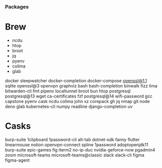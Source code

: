 ### Packages

# Brew

- ncdu
- htop
- broot
- jq
- pyenv
- colima
- glab

docker
sleepwatcher
docker-completion
docker-compose
openssl@1.1
sqlite
openssl@3
openvpn
graphviz
bash
bash-completion
binwalk
fizz
lima
bitwarden-cli
fmt
pipenv
localtunnel
broot
bun
htop
postgresql
postgresql@13
wget
ca-certificates
fzf
postgresql@14
wifi-password
gcc
capstone
pyenv
cask
ncdu
colima
john
xz
corepack
gh
jq
nmap
git
node
deno
glab
kubernetes-cli
numpy
readline
django-completion
uv

# Casks

burp-suite
1clipboard
1password-cli
alt-tab
dotnet-sdk
fanny
flutter
linearmouse
notion
openvpn-connect
spline
1password
adoptopenjdk11
burp-suite
epic-games
fig
iterm2
no-ip-duc
nvidia-geforce-now
pgadmin4
zoom
microsoft-teams
microsoft-teams@classic
slack
slack-cli
figma
figma-agent
